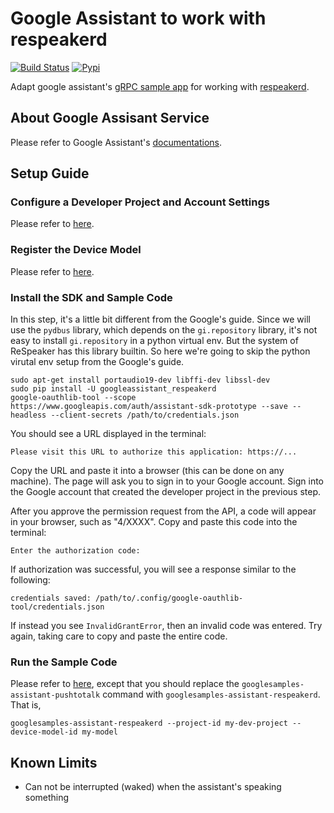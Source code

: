 Google Assistant to work with respeakerd
==========

[![Build Status](https://travis-ci.org/respeaker/googleassistant_respeakerd.svg?branch=master)](https://travis-ci.org/respeaker/googleassistant_respeakerd)
[![Pypi](https://img.shields.io/pypi/v/googleassistant_respeakerd.svg)](https://pypi.python.org/pypi/googleassistant_respeakerd)


Adapt google assistant's [gRPC sample app](https://github.com/googlesamples/assistant-sdk-python/tree/master/google-assistant-sdk/googlesamples/assistant/grpc) for working with [respeakerd](https://github.com/respeaker/respeakerd).

## About Google Assisant Service

Please refer to Google Assistant's [documentations](https://developers.google.com/assistant/sdk/guides/service/python/). 

## Setup Guide

### Configure a Developer Project and Account Settings

Please refer to [here](https://developers.google.com/assistant/sdk/guides/service/python/embed/config-dev-project-and-account).

### Register the Device Model

Please refer to [here](https://developers.google.com/assistant/sdk/guides/service/python/embed/register-device).

### Install the SDK and Sample Code

In this step, it's a little bit different from the Google's guide. Since we will use the `pydbus` library, which depends on the `gi.repository` library, it's not easy to install `gi.repository` in a python virtual env. But the system of ReSpeaker has this library builtin. So here we're going to skip the python virutal env setup from the Google's guide.

```shell
sudo apt-get install portaudio19-dev libffi-dev libssl-dev
sudo pip install -U googleassistant_respeakerd
google-oauthlib-tool --scope https://www.googleapis.com/auth/assistant-sdk-prototype --save --headless --client-secrets /path/to/credentials.json
```

You should see a URL displayed in the terminal:

```
Please visit this URL to authorize this application: https://...
```

Copy the URL and paste it into a browser (this can be done on any machine). The page will ask you to sign in to your Google account. Sign into the Google account that created the developer project in the previous step.

After you approve the permission request from the API, a code will appear in your browser, such as "4/XXXX". Copy and paste this code into the terminal:

```
Enter the authorization code:
```

If authorization was successful, you will see a response similar to the following:

```
credentials saved: /path/to/.config/google-oauthlib-tool/credentials.json
```

If instead you see `InvalidGrantError`, then an invalid code was entered. Try again, taking care to copy and paste the entire code.

### Run the Sample Code

Please refer to [here](https://developers.google.com/assistant/sdk/guides/service/python/embed/run-sample), except that you should replace the `googlesamples-assistant-pushtotalk` command with `googlesamples-assistant-respeakerd`. That is,

```shell
googlesamples-assistant-respeakerd --project-id my-dev-project --device-model-id my-model
```

## Known Limits

- Can not be interrupted (waked) when the assistant's speaking something
